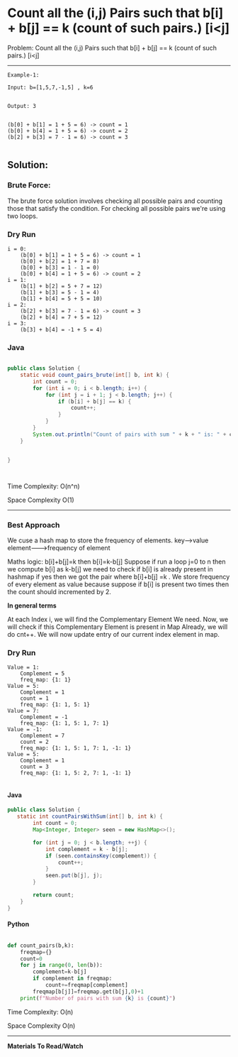 # Count all the (i,j) Pairs such that b[i] + b[j] == k (count of such pairs.) [i<j]

Problem: Count all the (i,j) Pairs such that b[i] + b[j] == k (count of such pairs.) [i<j]

---

```
Example-1:

Input: b=[1,5,7,-1,5] , k=6


Output: 3


(b[0] + b[1] = 1 + 5 = 6) -> count = 1
(b[0] + b[4] = 1 + 5 = 6) -> count = 2
(b[2] + b[3] = 7 - 1 = 6) -> count = 3


```

## **Solution**:

### **Brute Force**:

The brute force solution involves checking all possible pairs and counting those that satisfy the condition. For checking all possible pairs we're using two loops.

### Dry Run

```
i = 0:
    (b[0] + b[1] = 1 + 5 = 6) -> count = 1
    (b[0] + b[2] = 1 + 7 = 8)
    (b[0] + b[3] = 1 - 1 = 0)
    (b[0] + b[4] = 1 + 5 = 6) -> count = 2
i = 1:
    (b[1] + b[2] = 5 + 7 = 12)
    (b[1] + b[3] = 5 - 1 = 4)
    (b[1] + b[4] = 5 + 5 = 10)
i = 2:
    (b[2] + b[3] = 7 - 1 = 6) -> count = 3
    (b[2] + b[4] = 7 + 5 = 12)
i = 3:
    (b[3] + b[4] = -1 + 5 = 4)

```

### Java

```java

public class Solution {
    static void count_pairs_brute(int[] b, int k) {
        int count = 0;
        for (int i = 0; i < b.length; i++) {
            for (int j = i + 1; j < b.length; j++) {
                if (b[i] + b[j] == k) {
                    count++;
                }
            }
        }
        System.out.println("Count of pairs with sum " + k + " is: " + count);
    }


}




```

Time Complexity: O(n^n)

Space Complexity O(1)

---

### **Best Approach**

We cuse a hash map to store the frequency of elements.
key-->value
element--->frequency of element

Maths logic:
b[i]+b[j]=k
then b[i]=k-b[j]
Suppose if run a loop j=0 to n
then we compute b[i] as k-b[j]
we need to check if b[i] is already present in hashmap if yes then we got the pair where b[i]+b[j] =k . We store frequency of every element as value because suppose if b[i] is present two times then the count should incremented by 2.

**In general terms**

At each Index i, we will find the Complementary Element We need. Now, we will check if this Complementary Element is present in Map Already, we will do cnt++. We will now update entry of our current index element in map.

### Dry Run

```
Value = 1:
    Complement = 5
    freq_map: {1: 1}
Value = 5:
    Complement = 1
    count = 1
    freq_map: {1: 1, 5: 1}
Value = 7:
    Complement = -1
    freq_map: {1: 1, 5: 1, 7: 1}
Value = -1:
    Complement = 7
    count = 2
    freq_map: {1: 1, 5: 1, 7: 1, -1: 1}
Value = 5:
    Complement = 1
    count = 3
    freq_map: {1: 1, 5: 2, 7: 1, -1: 1}


```

#### Java

```Java
public class Solution {
   static int countPairsWithSum(int[] b, int k) {
        int count = 0;
        Map<Integer, Integer> seen = new HashMap<>();

        for (int j = 0; j < b.length; ++j) {
            int complement = k - b[j];
            if (seen.containsKey(complement)) {
                count++;
            }
            seen.put(b[j], j);
        }

        return count;
    }
}
```

#### Python

```python

def count_pairs(b,k):
    freqmap={}
    count=0
    for j in range(0, len(b)):
        complement=k-b[j]
        if complement in freqmap:
            count+=freqmap[complement]
        freqmap[b[j]]=freqmap.get(b[j],0)+1
    print(f"Number of pairs with sum {k} is {count}")


```

Time Complexity: O(n)

Space Complexity O(n)

---

**Materials To Read/Watch**
